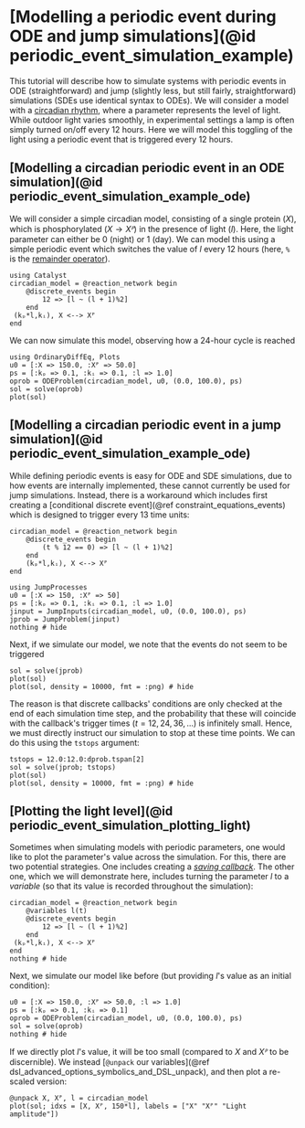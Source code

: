 # [Modelling a periodic event during ODE and jump simulations](@id periodic_event_simulation_example)
This tutorial will describe how to simulate systems with periodic events in ODE (straightforward) and jump (slightly less, but still fairly, straightforward) simulations (SDEs use identical syntax to ODEs). We will consider a model with a [circadian rhythm](https://en.wikipedia.org/wiki/Circadian_rhythm), where a parameter represents the level of light. While outdoor light varies smoothly, in experimental settings a lamp is often simply turned on/off every 12 hours. Here we will model this toggling of the light using a periodic event that is triggered every 12 hours.

## [Modelling a circadian periodic event in an ODE simulation](@id periodic_event_simulation_example_ode)
We will consider a simple circadian model, consisting of a single protein ($X$), which is phosphorylated ($X \to Xᴾ$) in the presence of light ($l$). Here, the light parameter can either be $0$ (night) or $1$ (day). We can model this using a simple periodic event which switches the value of $l$ every 12 hours (here, `%` is the [remainder operator](https://docs.julialang.org/en/v1/manual/mathematical-operations/#Arithmetic-Operators)).
```@example periodic_event_example
using Catalyst
circadian_model = @reaction_network begin
    @discrete_events begin
        12 => [l ~ (l + 1)%2]
    end
 (kₚ*l,kᵢ), X <--> Xᴾ
end
```
We can now simulate this model, observing how a 24-hour cycle is reached
```@example periodic_event_example
using OrdinaryDiffEq, Plots
u0 = [:X => 150.0, :Xᴾ => 50.0]
ps = [:kₚ => 0.1, :kᵢ => 0.1, :l => 1.0]
oprob = ODEProblem(circadian_model, u0, (0.0, 100.0), ps)
sol = solve(oprob)
plot(sol)
```

## [Modelling a circadian periodic event in a jump simulation](@id periodic_event_simulation_example_ode)
While defining periodic events is easy for ODE and SDE simulations, due to how events are internally implemented, these cannot currently be used for jump simulations. Instead, there is a workaround which includes first creating a [conditional discrete event](@ref constraint_equations_events) which is designed to trigger every 13 time units:
```@example periodic_event_example
circadian_model = @reaction_network begin
    @discrete_events begin
        (t % 12 == 0) => [l ~ (l + 1)%2]
    end
    (kₚ*l,kᵢ), X <--> Xᴾ
end

using JumpProcesses
u0 = [:X => 150, :Xᴾ => 50]
ps = [:kₚ => 0.1, :kᵢ => 0.1, :l => 1.0]
jinput = JumpInputs(circadian_model, u0, (0.0, 100.0), ps)
jprob = JumpProblem(jinput)
nothing # hide
```
Next, if we simulate our model, we note that the events do not seem to be triggered
```@example periodic_event_example
sol = solve(jprob)
plot(sol)
plot(sol, density = 10000, fmt = :png) # hide
```
The reason is that discrete callbacks' conditions are only checked at the end of each simulation time step, and the probability that these will coincide with the callback's trigger times ($t = 12, 24, 36, ...$) is infinitely small. Hence, we must directly instruct our simulation to stop at these time points. We can do this using the `tstops` argument:
```@example periodic_event_example
tstops = 12.0:12.0:dprob.tspan[2]
sol = solve(jprob; tstops)
plot(sol)
plot(sol, density = 10000, fmt = :png) # hide
```

## [Plotting the light level](@id periodic_event_simulation_plotting_light)
Sometimes when simulating models with periodic parameters, one would like to plot the parameter's value across the simulation. For this, there are two potential strategies. One includes creating a [*saving callback*](https://docs.sciml.ai/DiffEqCallbacks/stable/output_saving/#DiffEqCallbacks.SavingCallback). The other one, which we will demonstrate here, includes turning the parameter $l$ to a *variable* (so that its value is recorded throughout the simulation):
```@example periodic_event_example
circadian_model = @reaction_network begin
    @variables l(t)
    @discrete_events begin
        12 => [l ~ (l + 1)%2]
    end
 (kₚ*l,kᵢ), X <--> Xᴾ
end
nothing # hide
```
Next, we simulate our model like before (but providing $l$'s value as an initial condition):
```@example periodic_event_example
u0 = [:X => 150.0, :Xᴾ => 50.0, :l => 1.0]
ps = [:kₚ => 0.1, :kᵢ => 0.1]
oprob = ODEProblem(circadian_model, u0, (0.0, 100.0), ps)
sol = solve(oprob)
nothing # hide
```
If we directly plot $l$'s value, it will be too small (compared to $X$ and $Xᴾ$ to be discernible). We instead [`@unpack` our variables](@ref dsl_advanced_options_symbolics_and_DSL_unpack), and then plot a re-scaled version:
```@example periodic_event_example
@unpack X, Xᴾ, l = circadian_model
plot(sol; idxs = [X, Xᴾ, 150*l], labels = ["X" "Xᴾ" "Light amplitude"])
```
